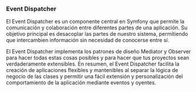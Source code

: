### Event Dispatcher

El Event Dispatcher es un componente central en Symfony que permite la comunicación y colaboración entre diferentes partes de una aplicación. Su objetivo principal es desacoplar las partes de nuestro sistema, permitiendo que intercambien información sin necesidad de conocerse entre sí.

El Event Dispatcher implementa los patrones de diseño Mediator y Observer para hacer todas estas cosas posibles y para hacer que tus proyectos sean verdaderamente extensibles. En resumen, el Event Dispatcher facilita la creación de aplicaciones flexibles y mantenibles al separar la lógica de negocio de las clases y permitir una fácil extensión y personalización del comportamiento de la aplicación mediante eventos y oyentes.